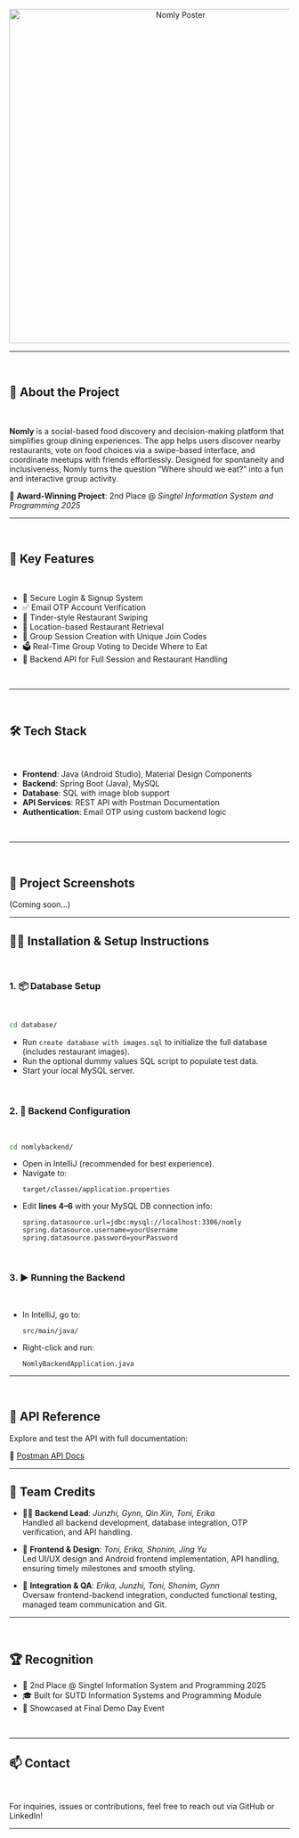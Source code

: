 
<p align="center">
  <img src="https://media.licdn.com/dms/image/v2/D562DAQECB79fsoKZlQ/profile-treasury-image-shrink_1280_1280/B56ZZHJCJ4GQAQ-/0/1744950274847?e=1745571600&amp;v=beta&amp;t=rlzeSxGhPA5K75eTN1a0Oj_pRahUY3KE3jyDcclOnB0" alt="Nomly Poster" width="600">
</p>

---
<br>

## 📝 About the Project
<br>

**Nomly** is a social-based food discovery and decision-making platform that simplifies group dining experiences. The app helps users discover nearby restaurants, vote on food choices via a swipe-based interface, and coordinate meetups with friends effortlessly. Designed for spontaneity and inclusiveness, Nomly turns the question “Where should we eat?” into a fun and interactive group activity.

🚀 **Award-Winning Project**: 2nd Place @ *Singtel Information System and Programming 2025*

---
<br>

## 🧩 Key Features
<br>

- 🔐 Secure Login & Signup System  
- ✅ Email OTP Account Verification  
- 🎴 Tinder-style Restaurant Swiping  
- 📍 Location-based Restaurant Retrieval 
- 👥 Group Session Creation with Unique Join Codes  
- 🗳️ Real-Time Group Voting to Decide Where to Eat  
- 🔄 Backend API for Full Session and Restaurant Handling  
<br>

---
<br>

## 🛠️ Tech Stack
<br>

- **Frontend**: Java (Android Studio), Material Design Components  
- **Backend**: Spring Boot (Java), MySQL  
- **Database**: SQL with image blob support  
- **API Services**: REST API with Postman Documentation  
- **Authentication**: Email OTP using custom backend logic  
<br>

---
<br>

## 📸 Project Screenshots

(Coming soon...)

---

## 🧑‍💻 Installation & Setup Instructions
<br>

### 1. 📦 Database Setup
<br>

```bash
cd database/
```

- Run `create database with images.sql` to initialize the full database (includes restaurant images).
- Run the optional dummy values SQL script to populate test data.
- Start your local MySQL server.
<br>

### 2. 🔧 Backend Configuration
<br>

```bash
cd nomlybackend/
```

- Open in IntelliJ (recommended for best experience).
- Navigate to:
  ```
  target/classes/application.properties
  ```
- Edit **lines 4–6** with your MySQL DB connection info:
  ```properties
  spring.datasource.url=jdbc:mysql://localhost:3306/nomly
  spring.datasource.username=yourUsername
  spring.datasource.password=yourPassword
  ```
<br>

### 3. ▶️ Running the Backend
<br>

- In IntelliJ, go to:
  ```
  src/main/java/
  ```
- Right-click and run:
  ```
  NomlyBackendApplication.java
  ```

---
<br>

## 🔌 API Reference

Explore and test the API with full documentation:

📄 [Postman API Docs](https://documenter.getpostman.com/view/9125226/2sB2cX7LRf)

---

## 🤝 Team Credits

- 👨‍💻 **Backend Lead**: *Junzhi, Gynn, Qin Xin, Toni, Erika*  
  Handled all backend development, database integration, OTP verification, and API handling.

- 🎨 **Frontend & Design**: *Toni, Erika, Shonim, Jing Yu*  
  Led UI/UX design and Android frontend implementation, API handling, ensuring timely milestones and smooth styling.

- 🧩 **Integration & QA**: *Erika, Junzhi, Toni, Shonim, Gynn*  
  Oversaw frontend-backend integration, conducted functional testing, managed team communication and Git.

---
<br>

## 🏆 Recognition

- 🥈 2nd Place @ Singtel Information System and Programming 2025  
- 🎓 Built for SUTD Information Systems and Programming Module
- 🌟 Showcased at Final Demo Day Event  
<br>

---

## 📫 Contact
<br>

For inquiries, issues or contributions, feel free to reach out via GitHub or LinkedIn!

---
